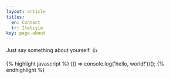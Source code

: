 ```yaml
---
layout: article
titles:
  en: Contact
  tr: İletişim
key: page-about
---
```


Just say something about yourself. :+1:

{% highlight javascript %}
(() => console.log('hello, world!'))();
{% endhighlight %}

